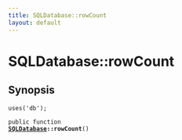 ```yaml
---
title: SQLDatabase::rowCount
layout: default
---
```


# SQLDatabase::rowCount

## Synopsis

<code>uses('db');</code>

<code>public function <b><a href="SQLDatabase">SQLDatabase</a>::rowCount</b>()</code>

